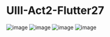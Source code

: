 # UIII-Act2-Flutter27

![image](https://github.com/user-attachments/assets/2f118fa0-dfe4-44f1-a3cf-5f67f252a84c)
![image](https://github.com/user-attachments/assets/a28453c0-47f2-4d96-99aa-9219093cb551)
![image](https://github.com/user-attachments/assets/2b847a58-49e2-4c52-8f71-0cc4bf0cdd84)
![image](https://github.com/user-attachments/assets/2c408f8f-2700-4dea-80ba-6201e284c684)


